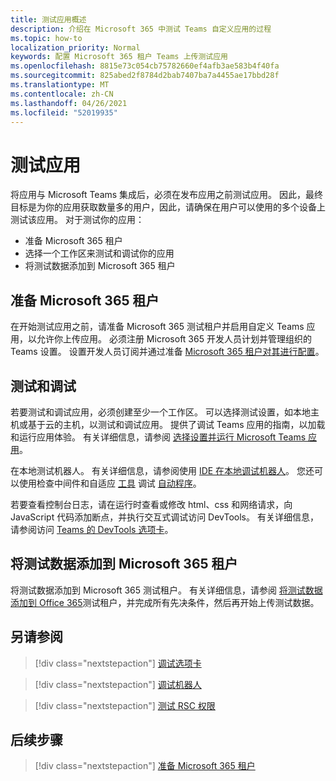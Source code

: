 ```yaml
---
title: 测试应用概述
description: 介绍在 Microsoft 365 中测试 Teams 自定义应用的过程
ms.topic: how-to
localization_priority: Normal
keywords: 配置 Microsoft 365 租户 Teams 上传测试应用
ms.openlocfilehash: 8815e73c054cb75782660ef4afb3ae583b4f40fa
ms.sourcegitcommit: 825abed2f8784d2bab7407ba7a4455ae17bbd28f
ms.translationtype: MT
ms.contentlocale: zh-CN
ms.lasthandoff: 04/26/2021
ms.locfileid: "52019935"
---
```

# <a name="test-your-app"></a>测试应用

将应用与 Microsoft Teams 集成后，必须在发布应用之前测试应用。 因此，最终目标是为你的应用获取数量多的用户，因此，请确保在用户可以使用的多个设备上测试该应用。 对于测试你的应用：

* 准备 Microsoft 365 租户
* 选择一个工作区来测试和调试你的应用
* 将测试数据添加到 Microsoft 365 租户

## <a name="prepare-your-microsoft-365-tenant"></a>准备 Microsoft 365 租户

在开始测试应用之前，请准备 Microsoft 365 测试租户并启用自定义 Teams 应用，以允许你上传应用。 必须注册 Microsoft 365 开发人员计划并管理组织的 Teams 设置。 设置开发人员订阅并通过准备 [Microsoft 365 租户对其进行配置](~/concepts/build-and-test/prepare-your-o365-tenant.md)。

## <a name="test-and-debug"></a>测试和调试

若要测试和调试应用，必须创建至少一个工作区。 可以选择测试设置，如本地主机或基于云的主机，以测试和调试应用。 提供了调试 Teams 应用的指南，以加载和运行应用体验。 有关详细信息，请参阅 [选择设置并运行 Microsoft Teams 应用](~/concepts/build-and-test/debug.md)。

在本地测试机器人。 有关详细信息，请参阅使用 [IDE 在本地调试机器人](~/bots/how-to/debug/locally-with-an-ide.md)。 您还可以使用检查中间件和自适应 [工具](/azure/bot-service/bot-service-debug-inspection-middleware?view=azure-bot-service-4.0&tabs=csharp&preserve-view=true) 调试 [自动程序](/azure/bot-service/bot-service-debug-adaptive-tools?view=azure-bot-service-4.0&preserve-view=true)。 

若要查看控制台日志，请在运行时查看或修改 html、css 和网络请求，向 JavaScript 代码添加断点，并执行交互式调试访问 DevTools。 有关详细信息，请参阅访问 [Teams 的 DevTools 选项卡](~/tabs/how-to/developer-tools.md)。 

## <a name="add-test-data-to-your-microsoft-365-tenant"></a>将测试数据添加到 Microsoft 365 租户

将测试数据添加到 Microsoft 365 测试租户。 有关详细信息，请参阅 [将测试数据添加到 Office 365](~/concepts/build-and-test/test-data.md)测试租户，并完成所有先决条件，然后再开始上传测试数据。

## <a name="see-also"></a>另请参阅

> [!div class="nextstepaction"]
> [调试选项卡](~/tabs/how-to/developer-tools.md)
 
> [!div class="nextstepaction"]
> [调试机器人](~/bots/how-to/debug/locally-with-an-ide.md)

> [!div class="nextstepaction"]
> [测试 RSC 权限](~/graph-api/rsc/test-resource-specific-consent.md)

## <a name="next-step"></a>后续步骤

> [!div class="nextstepaction"]
> [准备 Microsoft 365 租户](~/concepts/build-and-test/prepare-your-o365-tenant.md)
